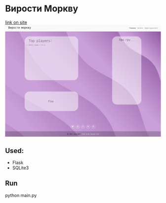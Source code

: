 # Вирости Моркву

[link on site](https://growdick.herokuapp.com/)
![img](https://github.com/andrew18ned/site/blob/main/site_grow.png)

## Used:
* Flask 
* SQLite3

## Run
python main.py
